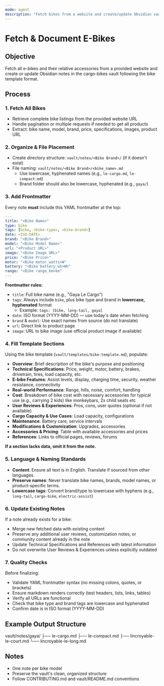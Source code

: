 ```yaml
---
mode: agent
description: "Fetch bikes from a website and create/update Obsidian vault notes"
---
```


# Fetch & Document E-Bikes

## Objective

Fetch all e-bikes and their relative accessories from a provided website and create or update Obsidian notes in the cargo-bikes vault following the bike template format.

## Process

### 1. Fetch All Bikes

- Retrieve complete bike listings from the provided website URL
- Handle pagination or multiple requests if needed to get all products
- Extract: bike name, model, brand, price, specifications, images, product URL

### 2. Organize & File Placement

- Create directory structure: `vault/notes/<Bike Brand>/` (if it doesn't exist)
- File naming: `vault/notes/<Bike Brand>/<bike_name>.md`
  - Use lowercase, hyphenated names (e.g., `le-cargo.md`, `le-compact.md`)
  - Brand folder should also be lowercase, hyphenated (e.g., `gaya/`)

### 3. Add Frontmatter

Every note **must** include this YAML frontmatter at the top:

```yaml
---
title: "<Bike Name>"
type: bike
tags: [bike, <bike-type>, <bike-brand>]
date: <ISO-DATE>
brand: "<Bike Brand>"
model: "<Bike Model Name>"
url: "<Product URL>"
image: "<Bike Image URL>"
price: "<Bike Price>"
motor: "<Bike motor_watts>W"
battery: "<Bike battery_wh>Wh"
range: "<Bike range_km>km"
---
```

**Frontmatter rules:**

- `title`: Full bike name (e.g., "Gaya Le Cargo")
- `tags`: Always include `bike`, plus bike type and brand in **lowercase, hyphenated** format
  - Example: `tags: [bike, long-tail, gaya]`
- `date`: ISO format (YYYY-MM-DD) — use today's date when fetching
- `brand` & `model`: Use exact names from source (do not translate)
- `url`: Direct link to product page
- `image`: URL to bike image (use official product image if available)

### 4. Fill Template Sections

Using the bike template (`vault/templates/bike-template.md`), populate:

- **Overview**: Brief description of the bike's purpose and positioning
- **Technical Specifications**: Price, weight, motor, battery, brakes, drivetrain, tires, load capacity, etc.
- **E-bike Features**: Assist levels, display, charging time, security, weather resistance, connectivity
- **Real-world Performance**: Range, hills, noise, comfort, handling
- **Cost**: Breakdown of bike cost with necessary accessories for typical use (e.g., carrying 2 kids) like monkeybars, 2x child seats etc
- **User Reviews & Experiences**: Pros, cons, user quotes (optional if not available)
- **Cargo Capacity & Use Cases**: Load capacity, configurations
- **Maintenance**: Battery care, service intervals
- **Modifications & Customization**: Upgrades, accessories
- **Accessories & Pricing**: Table with available accessories and prices
- **References**: Links to official pages, reviews, forums

**If a section lacks data, omit it from the note.**

### 5. Language & Naming Standards

- **Content**: Ensure all text is in English. Translate if sourced from other languages.
- **Preserve names**: Never translate bike names, brands, model names, or product-specific terms.
- **Lowercase tags**: Convert brand/type to lowercase with hyphens (e.g., `long-tail`, `cargo-bike`, `electric-assist`)

### 6. Update Existing Notes

If a note already exists for a bike:

- Merge new fetched data with existing content
- Preserve any additional user reviews, customization notes, or community content already in the note
- Update Technical Specifications and References with latest information
- Do not overwrite User Reviews & Experiences unless explicitly outdated

### 7. Quality Checks

Before finalizing:

- Validate YAML frontmatter syntax (no missing colons, quotes, or brackets)
- Ensure markdown renders correctly (test headers, lists, links, tables)
- Verify all URLs are functional
- Check that bike type and brand tags are lowercase and hyphenated
- Confirm date is in ISO format (YYYY-MM-DD)

## Example Output Structure

vault/notes/gaya/
├── le-cargo.md
├── le-compact.md
├── lincroyable-le-court.md
└── lincroyable-le-long.md

## Notes

- One note per bike model
- Preserve the vault's clean, organized structure
- Follow CONTRIBUTING.md and vault/README.md conventions

